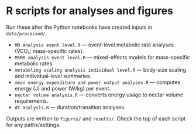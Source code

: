 # R scripts for analyses and figures

Run these after the Python notebooks have created inputs in `data/processed/`.

- `MR analysis event level.R` — event-level metabolic rate analyses (V̇CO₂; mass-specific rates).
- `MSMR analysis event level.R` — mixed-effects models for mass-specific metabolic rates.
- `metaboling scaling analysis individual level.R` — body-size scaling and individual-level summaries.
- `mean energy expenditure and power output analyses.R` — computes energy (J) and power (W/kg) per event.
- `nectar volume analysis.R` — converts energy usage to nectar volume requirements.
- `dt analysis.R` — duration/transition analyses.

Outputs are written to `figures/` and `results/`. Check the top of each script for any paths/settings.
